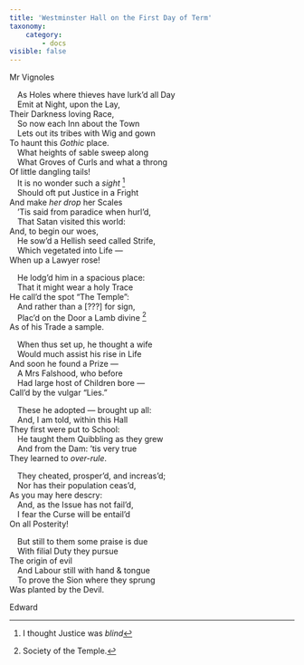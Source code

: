 ```yaml
---
title: 'Westminster Hall on the First Day of Term'
taxonomy:
    category:
        - docs
visible: false
---
```


<div class="author">Mr Vignoles</div>
  
&emsp;As Holes where thieves have lurk’d all Day  
&emsp;Emit at Night, upon the Lay,  
Their Darkness loving Race,  
&emsp;So now each Inn about the Town  
&emsp;Lets out its tribes with Wig and gown  
To haunt this *Gothic* place.  
&emsp;What heights of sable sweep along  
&emsp;What Groves of Curls and what a throng  
Of little dangling tails!  
&emsp;It is no wonder such a *sight* [^1]  
&emsp;Should oft put Justice in a Fright  
And make *her drop* her Scales  
&emsp;’Tis said from paradice when hurl’d,  
&emsp;That Satan visited this world:  
And, to begin our woes,  
&emsp;He sow’d a Hellish seed called Strife,  
&emsp;Which vegetated into Life —  
When up a Lawyer rose!  

&emsp;He lodg’d him in a spacious place:  
&emsp;That it might wear a holy Trace  
He call’d the spot “The Temple”:  
&emsp;And rather than a <span data-tippy="Illegible" class="red">[???]</span> for sign,  
&emsp;Plac’d on the Door a Lamb divine [^2]  
As of his Trade a sample.  
  
&emsp;When thus set up, he thought a wife  
&emsp;Would much assist his rise in Life  
And soon he found a Prize —  
&emsp;A Mrs Falshood, who before  
&emsp;Had large host of Children bore —  
Call’d by the vulgar “Lies.”  
  
&emsp;These he adopted — brought up all:  
&emsp;And, I am told, within this Hall  
They first were put to School:  
&emsp;He taught them Quibbling as they grew  
&emsp;And from the Dam: ’tis very true  
They learned to *over-rule*.  

&emsp;They cheated, prosper’d, and increas’d;  
&emsp;Nor has their population ceas’d,  
As you may here descry:  
&emsp;And, as the Issue has not fail’d,  
&emsp;I fear the Curse will be entail’d  
On all Posterity!  
  
&emsp;But still to them some praise is due  
&emsp;With filial Duty they pursue  
The origin of evil  
&emsp;And Labour still with hand & tongue  
&emsp;To prove the Sion where they sprung  
Was planted by the Devil.  
  
Edward  
  
  
[^1]: I thought Justice was *blind*  
  
[^2]: Society of the Temple.